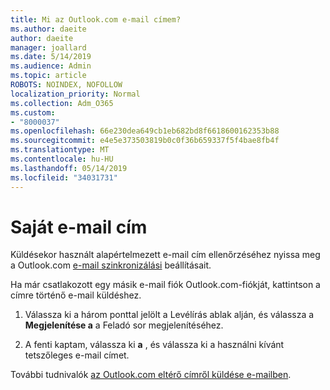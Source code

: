 ```yaml
---
title: Mi az Outlook.com e-mail címem?
ms.author: daeite
author: daeite
manager: joallard
ms.date: 5/14/2019
ms.audience: Admin
ms.topic: article
ROBOTS: NOINDEX, NOFOLLOW
localization_priority: Normal
ms.collection: Adm_O365
ms.custom:
- "8000037"
ms.openlocfilehash: 66e230dea649cb1eb682bd8f6618600162353b88
ms.sourcegitcommit: e4e5e373503819b0c0f36b659337f5f4bae8fb4f
ms.translationtype: MT
ms.contentlocale: hu-HU
ms.lasthandoff: 05/14/2019
ms.locfileid: "34031731"
---
```

# <a name="see-your-own-email-address"></a>Saját e-mail cím

Küldésekor használt alapértelmezett e-mail cím ellenőrzéséhez nyissa meg a Outlook.com [e-mail szinkronizálási](https://outlook.live.com/mail/options/mail/accounts) beállításait.

Ha már csatlakozott egy másik e-mail fiók Outlook.com-fiókját, kattintson a címre történő e-mail küldéshez.

1. Válassza ki a három ponttal jelölt a Levélírás ablak alján, és válassza a **Megjelenítése a** a Feladó sor megjelenítéséhez.

2. A fenti kaptam, válassza ki **a** , és válassza ki a használni kívánt tetszőleges e-mail címet.

További tudnivalók [az Outlook.com eltérő címről küldése e-mailben](https://support.office.com/article/ccba89cb-141c-4a36-8c56-6d16a8556d2e).